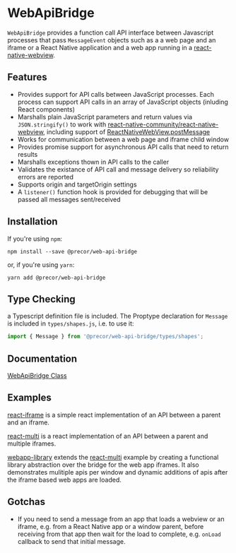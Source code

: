 # WebApiBridge

`WebApiBridge` provides a function call API interface between Javascript processes that pass `MessageEvent` objects such as a a web page and an iframe or a React Native application and
a web app running in a [react-native-webview](https://github.com/react-native-community/react-native-webview).

## Features

- Provides support for API calls between JavaScript processes. Each process can support API calls in an array of JavaScript objects (inluding React components)
- Marshalls plain JavaScript parameters and return values via `JSON.stringify()` to work with [react-native-community/react-native-webview](https://github.com/react-native-community/react-native-webview), including support of [ReactNativeWebView.postMessage](https://github.com/react-native-community/react-native-webview/blob/cdbfc19cd20a0d96c9cbd13fcb8a32fcde77943b/docs/Guide.md#the-windowreactnativewebviewpostmessage-method-and-onmessage-prop)
- Works for communication between a web page and iframe child window
- Provides promise support for asynchronous API calls that need to return results
- Marshalls exceptions thown in API calls to the caller
- Validates the existance of API call and message delivery so reliability errors are reported
- Supports origin and targetOrigin settings
- A `listener()` function hook is provided for debugging that will be passed all messages sent/received

## Installation

If you're using `npm`:

```console
npm install --save @precor/web-api-bridge
```

or, if you're using `yarn`:

```console
yarn add @precor/web-api-bridge
```

## Type Checking

a Typescript definition file is included. The Proptype declaration for `Message` is included in `types/shapes.js`, i.e. to use it:

```javascript
import { Message } from '@precor/web-api-bridge/types/shapes';
```

## Documentation

[WebApiBridge Class](https://precor.github.io/web-api-bridge/docs/WEBAPIBRIDGE.html)

## Examples

[react-iframe](https://precor.github.io/web-api-bridge/examples/react-iframe/DEMO.html) is a simple react implementation of an API between a parent and an iframe.

[react-multi](https://precor.github.io/web-api-bridge/examples/react-multi/DEMO.html) is a react implementation of an API between a parent and multiple iframes.

[webapp-library](https://precor.github.io/web-api-bridge/examples/webapp-library/DEMO.html) extends the [react-multi](https://precor.github.io/web-api-bridge/examples/react-multi/DEMO.html) example by creating a functional library abstraction over the bridge for the web app iframes. It also demonstrates mulitiple apis per window and dynamic additions of apis after the iframe based web apps are loaded.

## Gotchas

- If you need to send a message from an app that loads a webview or an iframe, e.g. from a React Native app or a window parent, before receiving from that app then wait for the load to complete, e.g. `onLoad` callback to send that initial message.
